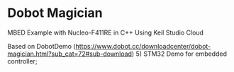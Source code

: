 # Dobot Magician 
MBED Example with Nucleo-F411RE in C++
Using Keil Studio Cloud

Based on DobotDemo (https://www.dobot.cc/downloadcenter/dobot-magician.html?sub_cat=72#sub-download) 5) STM32 Demo for embedded controller;
